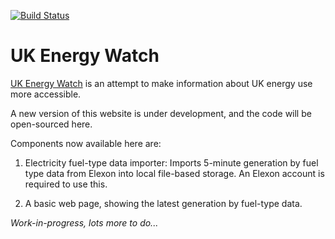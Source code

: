 [![Build Status](https://travis-ci.org/chrisdunelm/UkEnergyWatch.svg?branch=master)](https://travis-ci.org/chrisdunelm/UkEnergyWatch)

UK Energy Watch
===============

[UK Energy Watch](http://www.ukenergywatch.org/) is an attempt to make information about UK energy use more accessible.

A new version of this website is under development, and the code will be open-sourced here.

Components now available here are:

1. Electricity fuel-type data importer: Imports 5-minute generation by fuel type data from Elexon into local file-based storage. An Elexon account is required to use this.

2. A basic web page, showing the latest generation by fuel-type data.

*Work-in-progress, lots more to do...*
